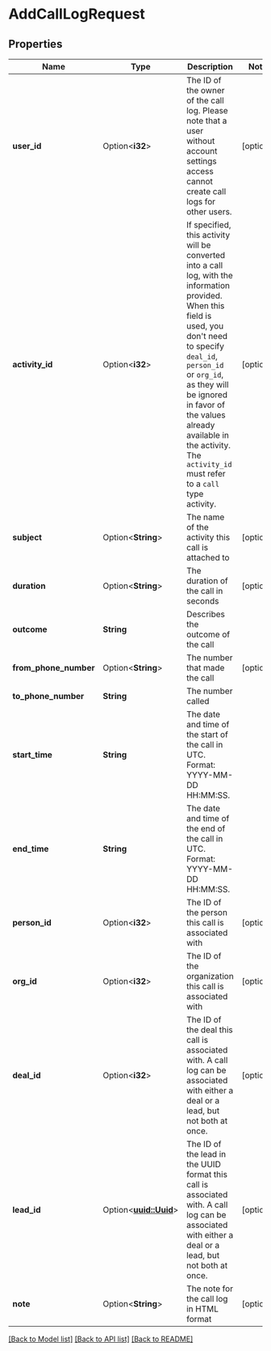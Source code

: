 # AddCallLogRequest

## Properties

Name | Type | Description | Notes
------------ | ------------- | ------------- | -------------
**user_id** | Option<**i32**> | The ID of the owner of the call log. Please note that a user without account settings access cannot create call logs for other users. | [optional]
**activity_id** | Option<**i32**> | If specified, this activity will be converted into a call log, with the information provided. When this field is used, you don't need to specify `deal_id`, `person_id` or `org_id`, as they will be ignored in favor of the values already available in the activity. The `activity_id` must refer to a `call` type activity. | [optional]
**subject** | Option<**String**> | The name of the activity this call is attached to | [optional]
**duration** | Option<**String**> | The duration of the call in seconds | [optional]
**outcome** | **String** | Describes the outcome of the call | 
**from_phone_number** | Option<**String**> | The number that made the call | [optional]
**to_phone_number** | **String** | The number called | 
**start_time** | **String** | The date and time of the start of the call in UTC. Format: YYYY-MM-DD HH:MM:SS. | 
**end_time** | **String** | The date and time of the end of the call in UTC. Format: YYYY-MM-DD HH:MM:SS. | 
**person_id** | Option<**i32**> | The ID of the person this call is associated with | [optional]
**org_id** | Option<**i32**> | The ID of the organization this call is associated with | [optional]
**deal_id** | Option<**i32**> | The ID of the deal this call is associated with. A call log can be associated with either a deal or a lead, but not both at once. | [optional]
**lead_id** | Option<[**uuid::Uuid**](uuid::Uuid.md)> | The ID of the lead in the UUID format this call is associated with. A call log can be associated with either a deal or a lead, but not both at once. | [optional]
**note** | Option<**String**> | The note for the call log in HTML format | [optional]

[[Back to Model list]](../README.md#documentation-for-models) [[Back to API list]](../README.md#documentation-for-api-endpoints) [[Back to README]](../README.md)


